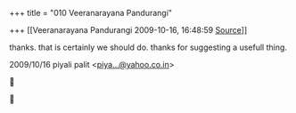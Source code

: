 +++
title = "010 Veeranarayana Pandurangi"

+++
[[Veeranarayana Pandurangi	2009-10-16, 16:48:59 [Source](https://groups.google.com/g/bvparishat/c/UDoGc9UjN-o)]]



thanks. that is certainly we should do. thanks for suggesting a usefull thing.  
  

2009/10/16 piyali palit \<[piya...@yahoo.co.in]()\>





